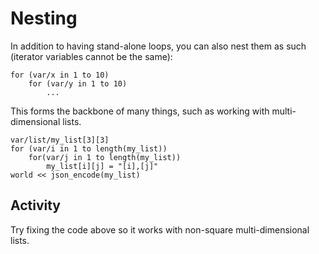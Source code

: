 # Nesting

In addition to having stand-alone loops, you can also nest them as such (iterator variables cannot be the same):
```dm
for (var/x in 1 to 10)
	for (var/y in 1 to 10)
		...
```

This forms the backbone of many things, such as working with multi-dimensional lists.
```dm
var/list/my_list[3][3]
for (var/i in 1 to length(my_list))
    for(var/j in 1 to length(my_list))
        my_list[i][j] = "[i],[j]"
world << json_encode(my_list)
```

## Activity
Try fixing the code above so it works with non-square multi-dimensional lists.
